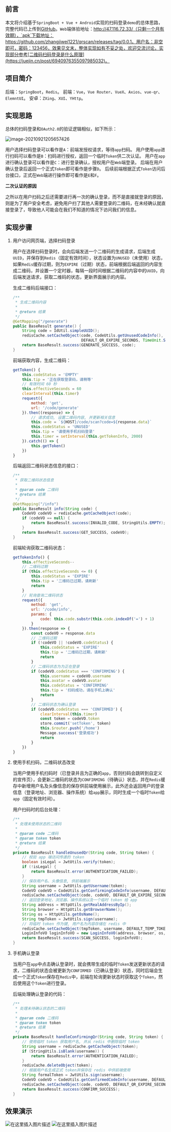## 前言

本文将介绍基于`SpringBoot + Vue + Android`实现的扫码登录`demo`的总体思路，完整代码已上传到[GitHub](https://github.com/zhangjiwei1221/qrscan)。`Web`端体验地址：http://47.116.72.33/（只剩一个月有效期），`apk`下载地址：https://github.com/zhangjiwei1221/qrscan/releases/tag/0.0.1。用户名：非空即可，密码：123456，效果见文末，整体实现如有不妥之处，欢迎交流讨论，实现部分参考[二维码扫码登录是什么原理](https://juejin.cn/post/6940976355097985032)。



## 项目简介

后端：`SpringBoot`，`Redis`。
前端：`Vue`，`Vue Router`、`VueX`、`Axios`、`vue-qr`、`ElemntUI`。
安卓：`ZXing`、`XUI`、`YHttp`。



## 实现思路

总体的扫码登录和`OAuth2.0`的验证逻辑相似，如下所示：

![image-20210921205657426](https://img-blog.csdnimg.cn/img_convert/a091f34279d9dea7271e2bceab22b647.png)

用户选择扫码登录可以看作是`A`：前端发授权请求，等待`app`扫码。
用户使用`app`进行扫码可以看作是`B`：扫码进行授权，返回一个临时`Token`供二次认证。
用户在`app`进行确认登录可以看作是`C`：进行登录确认，授权用户在`Web`端登录。
后端在用户确认登录后返回一个正式`Token`即可看作是步骤`D`。
后续前端根据正式`Token`访问后台接口，正式在`Web`端进行操作即可看作是`E`和`F`。

**二次认证的原因**

之所以在用户扫码之后还需要进行再一次的确认登录，而不是直接就登录的原因，则是为了用户安全考虑，避免用户扫了其他人需要登录的二维码，在未经确认就直接登录了，导致他人可能会在我们不知道的情况下访问我们的信息。



## 实现步骤

1. 用户访问网页端，选择扫码登录

   用户在选择扫码登录时，会向后端发送一个二维码的生成请求，后端生成`UUID`，并保存到`Redis`（固定有效时间），状态设置为`UNUSED`（未使用）状态，如果`Redis`缓存过期，则为`EXPIRE`（过期）状态，前端根据后端返回的内容生成二维码，并设置一个定时器，每隔一段时间根据二维码的内容中的`UUID`，向后端发送请求，获取二维码的状态，更新界面展示的内容。

   生成二维码后端接口：

   ```java
   /**
    * 生成二维码内容
    *
    * @return 结果
    */
   @GetMapping("/generate")
   public BaseResult generate() {
       String code = IdUtil.simpleUUID();
       redisCache.setCacheObject(code, CodeUtils.getUnusedCodeInfo(), 
                                 DEFAULT_QR_EXPIRE_SECONDS, TimeUnit.SECONDS);
       return BaseResult.success(GENERATE_SUCCESS, code);
   }
   ```

   前端获取内容，生成二维码：

   ```javascript
   getToken() {
       this.codeStatus = 'EMPTY'
       this.tip = '正在获取登录码，请稍等'
       // 有效时间 60 秒
       this.effectiveSeconds = 60
       clearInterval(this.timer)
       request({
           method: 'get',
           url: '/code/generate'
       }).then((response) => {
           // 请求成功, 设置二维码内容, 并更新相关信息
           this.code = `${HOST}/code/scan?code=${response.data}`
           this.codeStatus = 'UNUSED'
           this.tip = '请使用手机扫码登录'
           this.timer = setInterval(this.getTokenInfo, 2000)
       }).catch(() => {
           this.getToken()
       })
   }
   ```

   后端返回二维码状态信息的接口：

   ```java
   /**
    * 获取二维码状态信息
    *
    * @param code 二维码
    * @return 结果
    */
   @GetMapping("/info")
   public BaseResult info(String code) {
       CodeVO codeVO = redisCache.getCacheObject(code);
       if (codeVO == null) {
           return BaseResult.success(INVALID_CODE, StringUtils.EMPTY);
       }
       return BaseResult.success(GET_SUCCESS, codeVO);
   }
   ```

   

   前端轮询获取二维码状态：

   ```javascript
   getTokenInfo() {
       this.effectiveSeconds--
       // 二维码过期
       if (this.effectiveSeconds <= 0) {
           this.codeStatus = 'EXPIRE'
           this.tip = '二维码已过期，请刷新'
           return
       }
       // 轮询查询二维码状态
       request({
           method: 'get',
           url: '/code/info',
           params: {
               code: this.code.substr(this.code.indexOf('=') + 1)
           }
       }).then(response => {
           const codeVO = response.data
           // 二维码过期
           if (!codeVO || !codeVO.codeStatus) {
               this.codeStatus = 'EXPIRE'
               this.tip = '二维码已过期，请刷新'
               return
           }
           // 二维码状态为为正在登录
           if (codeVO.codeStatus === 'CONFIRMING') {
               this.username = codeVO.username
               this.avatar = codeVO.avatar
               this.codeStatus = 'CONFIRMING'
               this.tip = '扫码成功，请在手机上确认'
               return
           }
           // 二维码状态为确认登录
           if (codeVO.codeStatus === 'CONFIRMED') {
               clearInterval(this.timer)
               const token = codeVO.token
               store.commit('setToken', token)
               this.$router.push('/home')
               Message.success('登录成功')
               return
           }
       })
   }
   ```

2. 使用手机扫码，二维码状态改变

   当用户使用手机扫码时（已登录并且为正确的`app`，否则扫码会跳转到自定义的宣传页），会更新二维码的状态为`CONFIRMING`（待确认）状态，并在`Redis`缓存中新增用户名及头像信息的保存供前端使用展示，此外还会返回用户的登录信息（登录地址、浏览器、操作系统）给`app`展示，同时生成一个临时`Token`给`app`（固定有效时间）。

   用户扫码时的后台处理：

   ```java
   /**
    * 处理未使用状态的二维码
    *
    * @param code 二维码
    * @param token token
    * @return 结果
    */
   private BaseResult handleUnusedQr(String code, String token) {
       // 校验 app 端访问传递的 token
       boolean isLegal = JwtUtils.verify(token);
       if (!isLegal) {
           return BaseResult.error(AUTHENTICATION_FAILED);
       }
       // 保存用户名、头像信息, 供前端展示
       String username = JwtUtils.getUsername(token);
       CodeVO codeVO = CodeUtils.getConfirmingCodeInfo(username, DEFAULT_AVATAR_URL);
       redisCache.setCacheObject(code, codeVO, DEFAULT_QR_EXPIRE_SECONDS, TimeUnit.SECONDS);
       // 返回登录地址、浏览器、操作系统以及一个临时 token 给 app
       String address = HttpUtils.getRealAddressByIp();
       String browser = HttpUtils.getBrowserName();
       String os = HttpUtils.getOsName();
       String tmpToken = JwtUtils.sign(username);
       // 将临时 token 作为键, 用户名为内容存储在 redis 中
       redisCache.setCacheObject(tmpToken, username, DEFAULT_TEMP_TOKEN_EXPIRE_MINUTES, TimeUnit.MINUTES);
       LoginInfoVO loginInfoVO = new LoginInfoVO(address, browser, os, tmpToken);
       return BaseResult.success(SCAN_SUCCESS, loginInfoVO);
   }
   ```

3. 手机确认登录

   当用户在`app`中点击确认登录时，就会携带生成的临时`Token`发送更新状态的请求，二维码的状态会被更新为`CONFIRMED`（已确认登录）状态，同时后端会生成一个正式`Token`保存在`Redis`中，前端在轮询更新状态时获取这个`Token`，然后使用这个`Token`进行登录。

   后端处理确认登录的代码：

   ```java
   /**
    * 处理未待确认状态的二维码
    *
    * @param code 二维码
    * @param token token
    * @return 结果
    */
   private BaseResult handleConfirmingQr(String code, String token) {
       // 使用临时 token 获取用户名, 并从 redis 中删除临时 token
       String username = redisCache.getCacheObject(token);
       if (StringUtils.isBlank(username)) {
           return BaseResult.error(AUTHENTICATION_FAILED);
       }
       redisCache.deleteObject(token);
       // 根据用户名生成正式 token并保存在 redis 中供前端使用
       String formalToken = JwtUtils.sign(username);
       CodeVO codeVO = CodeUtils.getConfirmedCodeInfo(username, DEFAULT_AVATAR_URL, formalToken);
       redisCache.setCacheObject(code, codeVO, DEFAULT_QR_EXPIRE_SECONDS, TimeUnit.SECONDS);
       return BaseResult.success(CONFIRM_SUCCESS);
   }
   ```



## 效果演示
![在这里插入图片描述](https://img-blog.csdnimg.cn/9336ffbcb73f4fa791228279e660507a.gif#pic_center)
![在这里插入图片描述](https://img-blog.csdnimg.cn/a3f87ea99cd24f5ab088871c70fb37e6.gif#pic_center)

